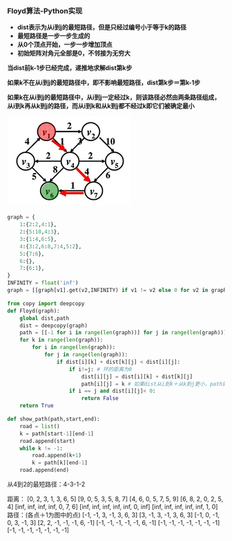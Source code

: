 ﻿
### Floyd算法-Python实现

 - **dist表示为从i到j的最短路径，但是只经过编号小于等于k的路径**
 - **最短路径是一步一步生成的**
 - **从0个顶点开始，一步一步增加顶点**
 - **初始矩阵对角元全部是0，不邻接为无穷大**

**当dist前k-1步已经完成，递推地求解dist第k步**

**如果k不在从i到j的最短路径中，即不影响最短路径，dist第k步＝第k-1步**

**如果k在从i到j的最短路径中，从i到j一定经过k，则该路径必然由两条路径组成，
从i到k再从k到j的路径，而从i到k和从k到j都不经过k即它们被确定最小**

![Floyd](images/%E5%A4%9A%E6%BA%90%E6%9C%80%E7%9F%AD%E8%B7%AF%E5%BE%84-Floyd%E7%AE%97%E6%B3%95/20191109095539825.jpg)

```python
graph = {
    1:{2:2,4:1},
    2:{5:10,4:3},
    3:{1:4,6:5},
    4:{3:2,6:8,7:4,5:2},
    5:{7:6},
    6:{},
    7:{6:1},
}
INFINITY = float('inf')
graph = [[graph[v1].get(v2,INFINITY) if v1 != v2 else 0 for v2 in graph] for v1 in graph]
```


```python
from copy import deepcopy
def Floyd(graph):
    global dist,path
    dist = deepcopy(graph)
    path = [[-1 for i in range(len(graph))] for j in range(len(graph))]
    for k in range(len(graph)):
        for i in range(len(graph)):
            for j in range(len(graph)):
                if dist[i][k] + dist[k][j] < dist[i][j]:
                    if i!=j: # 环的距离为0
                        dist[i][j] = dist[i][k] + dist[k][j]
                        path[i][j] = k # 如果dist从i到k＋从k到j更小，path就一定经过k
                    if i == j and dist[i][j]< 0:
                        return False
    return True
```
```python
def show_path(path,start,end):
    road = list()
    k = path[start-1][end-1]
    road.append(start)
    while k != -1:
        road.append(k+1)
        k = path[k][end-1]
    road.append(end)
```
从4到2的最短路径：4-3-1-2

距离：
    [0, 2, 3, 1, 3, 6, 5]
    [9, 0, 5, 3, 5, 8, 7]
    [4, 6, 0, 5, 7, 5, 9]
    [6, 8, 2, 0, 2, 5, 4]
    [inf, inf, inf, inf, 0, 7, 6]
    [inf, inf, inf, inf, inf, 0, inf]
    [inf, inf, inf, inf, inf, 1, 0]
    路径：(各点＋1为图中的点)
    [-1, -1, 3, -1, 3, 6, 3]
    [3, -1, 3, -1, 3, 6, 3]
    [-1, 0, -1, 0, 3, -1, 3]
    [2, 2, -1, -1, -1, 6, -1]
    [-1, -1, -1, -1, -1, 6, -1]
    [-1, -1, -1, -1, -1, -1, -1]
    [-1, -1, -1, -1, -1, -1, -1]
    

